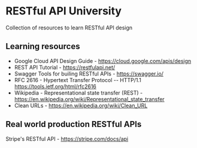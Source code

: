# RESTful API University

Collection of resources to learn RESTful API design

## Learning resources
- Google Cloud API Design Guide - https://cloud.google.com/apis/design  
- REST API Tutorial - https://restfulapi.net/  
- Swagger Tools for builing RESTful APIs - https://swagger.io/  
- RFC 2616 - Hypertext Transfer Protocol -- HTTP/1.1 https://tools.ietf.org/html/rfc2616
- Wikipedia - Representational state transfer (REST) - https://en.wikipedia.org/wiki/Representational_state_transfer
- Clean URLs - https://en.wikipedia.org/wiki/Clean_URL

## Real world production RESTful APIs
Stripe's RESTful API - https://stripe.com/docs/api
